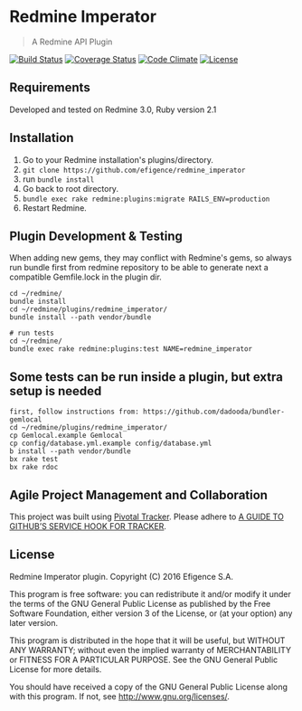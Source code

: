 # Redmine Imperator

> A Redmine API Plugin

[![Build Status](https://travis-ci.org/efigence/redmine_imperator.svg?branch=master)](https://travis-ci.org/efigence/redmine_imperator) [![Coverage Status](https://coveralls.io/repos/github/efigence/redmine_imperator/badge.png?branch=master)](https://coveralls.io/github/efigence/redmine_imperator?branch=master) [![Code Climate](https://codeclimate.com/github/efigence/redmine_imperator/badges/gpa.svg)](https://codeclimate.com/github/efigence/redmine_imperator) [![License](http://img.shields.io/:license-gpl3-blue.svg?style=flat-square)](http://www.gnu.org/licenses/gpl-3.0.html)

## Requirements

Developed and tested on Redmine 3.0, Ruby version 2.1

## Installation

1. Go to your Redmine installation's plugins/directory.
2. `git clone https://github.com/efigence/redmine_imperator`
3. run `bundle install`
4. Go back to root directory.
5. `bundle exec rake redmine:plugins:migrate RAILS_ENV=production`
6. Restart Redmine.

## Plugin Development & Testing

When adding new gems, they may conflict with Redmine's gems, so always run bundle first from redmine repository to be able to generate next a compatible Gemfile.lock in the plugin dir.

```
cd ~/redmine/
bundle install
cd ~/redmine/plugins/redmine_imperator/
bundle install --path vendor/bundle

# run tests
cd ~/redmine/
bundle exec rake redmine:plugins:test NAME=redmine_imperator
```

## Some tests can be run inside a plugin, but extra setup is needed

```
first, follow instructions from: https://github.com/dadooda/bundler-gemlocal
cd ~/redmine/plugins/redmine_imperator/
cp Gemlocal.example Gemlocal
cp config/database.yml.example config/database.yml
b install --path vendor/bundle
bx rake test
bx rake rdoc
```

## Agile Project Management and Collaboration

This project was built using [Pivotal Tracker](https://www.pivotaltracker.com/projects/1580447/). Please adhere to [A GUIDE TO GITHUB’S SERVICE HOOK FOR TRACKER](http://www.pivotaltracker.com/community/tracker-blog/guide-githubs-service-hook-tracker).

## License

Redmine Imperator plugin.
Copyright (C) 2016 Efigence S.A.

This program is free software: you can redistribute it and/or modify
it under the terms of the GNU General Public License as published by
the Free Software Foundation, either version 3 of the License, or
(at your option) any later version.

This program is distributed in the hope that it will be useful,
but WITHOUT ANY WARRANTY; without even the implied warranty of
MERCHANTABILITY or FITNESS FOR A PARTICULAR PURPOSE.  See the
GNU General Public License for more details.

You should have received a copy of the GNU General Public License
along with this program.  If not, see <http://www.gnu.org/licenses/>.
